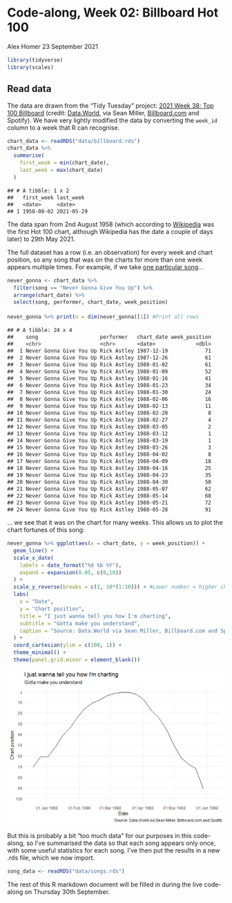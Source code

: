 Code-along, Week 02: Billboard Hot 100
================
Alex Homer
23 September 2021

``` r
library(tidyverse)
library(scales)
```

## Read data

The data are drawn from the “Tidy Tuesday” project: [2021 Week 38: Top
100
Billboard](https://github.com/rfordatascience/tidytuesday/blob/master/data/2021/2021-09-14/readme.md)
(credit:
[Data.World](https://data.world/kcmillersean/billboard-hot-100-1958-2017#),
via Sean Miller, [Billboard.com](https://www.billboard.com/) and
Spotify). We have very lightly modified the data by converting the
`week_id` column to a week that R can recognise.

``` r
chart_data <- readRDS("data/billboard.rds")
chart_data %>%
  summarise(
    first_week = min(chart_date),
    last_week = max(chart_date)
  )
```

    ## # A tibble: 1 x 2
    ##   first_week last_week 
    ##   <date>     <date>    
    ## 1 1958-08-02 2021-05-29

The data span from 2nd August 1958 (which according to
[Wikipedia](https://en.wikipedia.org/wiki/Billboard_Hot_100#History) was
the first Hot 100 chart, although Wikipedia has the date a couple of
days later) to 29th May 2021.

The full dataset has a row (i.e. an observation) for every week and
chart position, so any song that was on the charts for more than one
week appears multiple times. For example, if we take [one particular
song](https://www.youtube.com/watch?v=dQw4w9WgXcQ)…

``` r
never_gonna <- chart_data %>%
  filter(song == "Never Gonna Give You Up") %>%
  arrange(chart_date) %>%
  select(song, performer, chart_date, week_position)

never_gonna %>% print(n = dim(never_gonna)[1]) #Print all rows
```

    ## # A tibble: 24 x 4
    ##    song                    performer   chart_date week_position
    ##    <chr>                   <chr>       <date>             <dbl>
    ##  1 Never Gonna Give You Up Rick Astley 1987-12-19            71
    ##  2 Never Gonna Give You Up Rick Astley 1987-12-26            61
    ##  3 Never Gonna Give You Up Rick Astley 1988-01-02            61
    ##  4 Never Gonna Give You Up Rick Astley 1988-01-09            52
    ##  5 Never Gonna Give You Up Rick Astley 1988-01-16            41
    ##  6 Never Gonna Give You Up Rick Astley 1988-01-23            34
    ##  7 Never Gonna Give You Up Rick Astley 1988-01-30            24
    ##  8 Never Gonna Give You Up Rick Astley 1988-02-06            16
    ##  9 Never Gonna Give You Up Rick Astley 1988-02-13            11
    ## 10 Never Gonna Give You Up Rick Astley 1988-02-20             8
    ## 11 Never Gonna Give You Up Rick Astley 1988-02-27             4
    ## 12 Never Gonna Give You Up Rick Astley 1988-03-05             2
    ## 13 Never Gonna Give You Up Rick Astley 1988-03-12             1
    ## 14 Never Gonna Give You Up Rick Astley 1988-03-19             1
    ## 15 Never Gonna Give You Up Rick Astley 1988-03-26             3
    ## 16 Never Gonna Give You Up Rick Astley 1988-04-02             8
    ## 17 Never Gonna Give You Up Rick Astley 1988-04-09            18
    ## 18 Never Gonna Give You Up Rick Astley 1988-04-16            25
    ## 19 Never Gonna Give You Up Rick Astley 1988-04-23            35
    ## 20 Never Gonna Give You Up Rick Astley 1988-04-30            50
    ## 21 Never Gonna Give You Up Rick Astley 1988-05-07            62
    ## 22 Never Gonna Give You Up Rick Astley 1988-05-14            68
    ## 23 Never Gonna Give You Up Rick Astley 1988-05-21            72
    ## 24 Never Gonna Give You Up Rick Astley 1988-05-28            91

… we see that it was on the chart for many weeks. This allows us to plot
the chart fortunes of this song:

``` r
never_gonna %>% ggplot(aes(x = chart_date, y = week_position)) +
  geom_line() +
  scale_x_date(
    labels = date_format("%d %b %Y"),
    expand = expansion(0.05, c(0,10))
  ) +
  scale_y_reverse(breaks = c(1, 10*(1:10))) + #Lower number = higher chart position
  labs(
    x = "Date",
    y = "Chart position",
    title = "I just wanna tell you how I'm charting",
    subtitle = "Gotta make you understand",
    caption = "Source: Data.World via Sean Miller, Billboard.com and Spotify"
  ) +
  coord_cartesian(ylim = c(100, 1)) +
  theme_minimal() +
  theme(panel.grid.minor = element_blank())
```

![](billboard_files/figure-gfm/let-you-down-1.png)<!-- -->

But this is probably a bit “too much data” for our purposes in this
code-along, so I’ve summarised the data so that each song appears only
once, with some useful statistics for each song. I’ve then put the
results in a new .rds file, which we now import.

``` r
song_data <- readRDS("data/songs.rds")
```

The rest of this R markdown document will be filled in during the live
code-along on Thursday 30th September.
